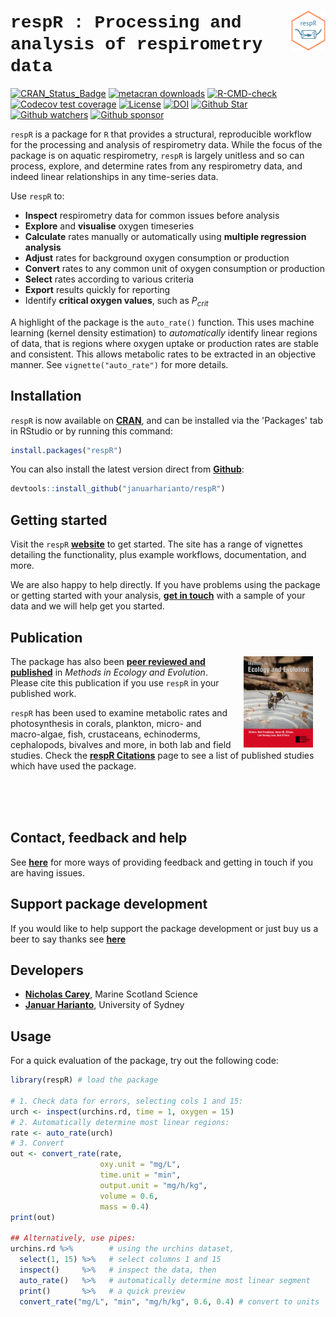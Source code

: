 # <a href='https://github.com/januarharianto/respR'> <img src='man/figures/logo.png' align="right" width="11%" /></a> <font style="font-family:'Courier New'">respR : Processing and analysis of respirometry data</font> 

<!-- badges: start -->
<!-- [![metacran downloads](https://cranlogs.r-pkg.org/badges/respR)](https://cran.r-project.org/package=respR) -->
<!-- [![GitHub R package version](https://img.shields.io/github/r-package/v/januarharianto/respR)](https://github.com/januarharianto/respR) -->
<!-- [![R-CMD-check](https://github.com/januarharianto/respR/workflows/R-CMD-check/badge.svg)](https://github.com/januarharianto/respR/actions) -->
<!-- [![DOI](https://zenodo.org/badge/66126363.svg)](https://zenodo.org/badge/latestdoi/66126363) -->
[![CRAN_Status_Badge](http://www.r-pkg.org/badges/version/respR)](https://cran.r-project.org/package=respR)
[![metacran downloads](https://cranlogs.r-pkg.org/badges/grand-total/respR)](https://cran.r-project.org/package=respR) 
[![R-CMD-check](https://github.com/januarharianto/respR/actions/workflows/R-CMD-check.yaml/badge.svg)](https://github.com/januarharianto/respR/actions/workflows/R-CMD-check.yaml)
[![Codecov test coverage](https://codecov.io/gh/januarharianto/respR/branch/master/graph/badge.svg)](https://app.codecov.io/gh/januarharianto/respR?branch=master)
[![License](https://img.shields.io/badge/license-GPL--3-blue.svg)](https://www.gnu.org/licenses/gpl-3.0.en.html)
[![DOI](https://img.shields.io/badge/DOI-10.1111%2F2041--210X.13162-blue)](https://doi.org/10.1111/2041-210X.13162)
[![Github Star](https://img.shields.io/github/stars/januarharianto/respR?style=social)](https://GitHub.com/januarharianto/respR/stargazers/)
[![Github watchers](https://img.shields.io/github/watchers/januarharianto/respR?label=Watch&style=social)](https://img.shields.io/github/watchers/januarharianto/respR?style=social)
[![Github sponsor](https://img.shields.io/static/v1?label=Sponsor&message=%E2%9D%A4&logo=GitHub&style=social)](https://github.com/sponsors/nicholascarey)
<!-- [![Mastodon](https://img.shields.io/badge/dynamic/json?label=Mastodon&query=totalItems&url=https%3A%2F%2Fmas.to%2Fusers%2FrespR%2Ffollowers.json&logo=mastodon&style=social)](https://mas.to/@respR) -->

<!-- badges: end -->


`respR` is a package for `R` that provides a structural, reproducible workflow for the processing and analysis of respirometry data. 
While the focus of the package is on aquatic respirometry, `respR` is largely unitless and so can process, explore, and determine rates from any respirometry data, and indeed linear relationships in any time-series data.

Use `respR` to:

- **Inspect** respirometry data for common issues before analysis
- **Explore** and **visualise** oxygen timeseries 
- **Calculate** rates manually or automatically using **multiple regression analysis** 
- **Adjust** rates for background oxygen consumption or production
- **Convert** rates to any common unit of oxygen consumption or production
- **Select** rates according to various criteria
- **Export** results quickly for reporting
- Identify **critical oxygen values**, such as $P_{crit}$

A highlight of the package is the `auto_rate()` function. This uses machine learning (kernel density estimation) to *automatically* identify linear regions of data, that is regions where oxygen uptake or production rates are stable and consistent. This allows metabolic rates to be extracted in an objective manner. See `vignette("auto_rate")` for more details.

## Installation

`respR` is now available on [**CRAN**](https://CRAN.R-project.org/package=respR), and can be installed via the 'Packages' tab in RStudio or by running this command:

```r
install.packages("respR")
```

You can also install the latest version direct from [**Github**](https://github.com/januarharianto/respr/):

```r
devtools::install_github("januarharianto/respR")
```

## Getting started

Visit the `respR` [**website**](https://januarharianto.github.io/respR/) to get started. The site has a range of vignettes detailing the functionality, plus example workflows, documentation, and more. 

We are also happy to help directly. If you have problems using the package or getting started with your analysis, [**get in touch**](https://januarharianto.github.io/respR/articles/contact.html) with a sample of your data and we will help get you started. 

## Publication 

<a href='https://doi.org/10.1111/2041-210X.13162'><img src='man/figures/mee_cover.jpg' align="right" width="22%" hspace = "20" /></a>

The package has also been [**peer reviewed and published**](https://doi.org/10.1111/2041-210X.13162) in *Methods in Ecology and Evolution*. Please cite this publication if you use `respR` in your published work. 

`respR` has been used to examine metabolic rates and photosynthesis in corals, plankton, micro- and macro-algae, fish, crustaceans, echinoderms, cephalopods, bivalves and more, in both lab and field studies. Check the [**respR Citations**](https://januarharianto.github.io/respR/articles/citations.html) page to see a list of published studies which have used the package.

 \
 \
 

## Contact, feedback and help

See [**here**](https://januarharianto.github.io/respR/articles/contact.html) for more ways of providing feedback and getting in touch if you are having issues.

## Support package development

If you would like to help support the package development or just buy us a beer to say thanks see [**here**](https://januarharianto.github.io/respR/articles/contact.html#support-future-development) 

## Developers

- [**Nicholas Carey**](https://github.com/nicholascarey), Marine Scotland Science
- [**Januar Harianto**](https://github.com/januarharianto), University of Sydney

## Usage

For a quick evaluation of the package, try out the following code:

```r
library(respR) # load the package

# 1. Check data for errors, selecting cols 1 and 15:
urch <- inspect(urchins.rd, time = 1, oxygen = 15) 
# 2. Automatically determine most linear regions:
rate <- auto_rate(urch)
# 3. Convert
out <- convert_rate(rate, 
                    oxy.unit = "mg/L", 
                    time.unit = "min", 
                    output.unit = "mg/h/kg", 
                    volume = 0.6, 
                    mass = 0.4)
print(out)

## Alternatively, use pipes:
urchins.rd %>%        # using the urchins dataset,
  select(1, 15) %>%   # select columns 1 and 15
  inspect()     %>%   # inspect the data, then
  auto_rate()   %>%   # automatically determine most linear segment
  print()       %>%   # a quick preview
  convert_rate("mg/L", "min", "mg/h/kg", 0.6, 0.4) # convert to units
```


